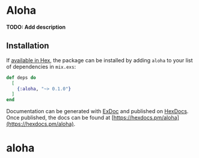 # Aloha

**TODO: Add description**

## Installation

If [available in Hex](https://hex.pm/docs/publish), the package can be installed
by adding `aloha` to your list of dependencies in `mix.exs`:

```elixir
def deps do
  [
    {:aloha, "~> 0.1.0"}
  ]
end
```

Documentation can be generated with [ExDoc](https://github.com/elixir-lang/ex_doc)
and published on [HexDocs](https://hexdocs.pm). Once published, the docs can
be found at [https://hexdocs.pm/aloha](https://hexdocs.pm/aloha).

# aloha
